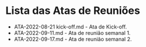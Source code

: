 # Lista das Atas de Reuniões

* ATA-2022-08-21 kick-off.md - Ata de Kick-off.
* ATA-2022-09-11.md - Ata de reunião semanal 1.
* ATA-2022-09-17.md - Ata de reunião semanal 2.


